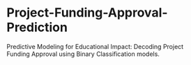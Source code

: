 # Project-Funding-Approval-Prediction
Predictive Modeling for Educational Impact: Decoding Project Funding Approval using Binary Classification models.

